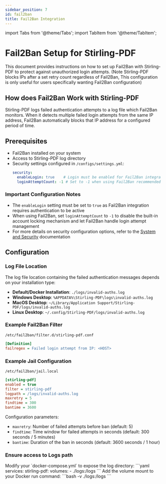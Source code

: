 ```yaml
---
sidebar_position: 7
id: fail2ban
title: Fail2Ban Integration
---
```


import Tabs from '@theme/Tabs';
import TabItem from '@theme/TabItem';

# Fail2Ban Setup for Stirling-PDF
This document provides instructions on how to set up Fail2Ban with Stirling-PDF to protect against unauthorized login attempts. (Note Stirling-PDF blocks IPs after a set retry count regardless of Fail2Ban, This configuration is only useful for users specifically wanting Fail2Ban configuration)

## How does Fail2Ban Work with Stirling-PDF
Stirling-PDF logs failed authentication attempts to a log file which Fail2Ban monitors. When it detects multiple failed login attempts from the same IP address, Fail2Ban automatically blocks that IP address for a configured period of time.


## Prerequisites
- Fail2Ban installed on your system
- Access to Stirling-PDF log directory
- Security settings configured in `/configs/settings.yml`:
  ```yaml
  security:
    enableLogin: true    # Login must be enabled for Fail2Ban integration
    loginAttemptCount: -1 # Set to -1 when using Fail2Ban recommended but not required
  ```

### Important Configuration Notes
- The `enableLogin` setting must be set to `true` as Fail2Ban integration requires authentication to be active
- When using Fail2Ban, set `loginAttemptCount` to `-1` to disable the built-in account locking mechanism and let Fail2Ban handle login attempt management
- For more details on security configuration options, refer to the [System and Security](/Advanced%20Configuration/System%20and%20Security) documentation

## Configuration

### Log File Location
The log file location containing the failed authentication messages depends on your installation type:

- **Default/Docker Installation**: ``./logs/invalid-auths.log``
- **Windows Desktop**: ``%APPDATA%\Stirling-PDF\logs\invalid-auths.log``
- **MacOS Desktop**: ``~/Library/Application Support/Stirling-PDF/logs/invalid-auths.log``
- **Linux Desktop**: ``~/.config/Stirling-PDF/logs/invalid-auths.log``

###  Example Fail2Ban Filter
`/etc/fail2ban/filter.d/stirling-pdf.conf`
```ini
[Definition]
failregex = Failed login attempt from IP: <HOST>
```

### Example Jail Configuration
`/etc/fail2ban/jail.local`
```ini
[stirling-pdf]
enabled = true
filter = stirling-pdf
logpath = /logs/invalid-auths.log
maxretry = 5
findtime = 300
bantime = 3600
```

Configuration parameters:
- `maxretry`: Number of failed attempts before ban (default: 5)
- `findtime`: Time window for failed attempts in seconds (default: 300 seconds / 5 minutes)
- `bantime`: Duration of the ban in seconds (default: 3600 seconds / 1 hour)


### Ensure access to Logs path
<Tabs groupId="docker-config">
  <TabItem value="docker-compose" label="Docker Compose">
    Modify your `docker-compose.yml` to expose the log directory:
    ```yaml
    services:
      stirling-pdf:
        volumes:
          - ./logs:/logs
    ```
  </TabItem>
  <TabItem value="docker-run" label="Docker Run">
    Add the volume mount to your Docker run command:
    ```bash
    -v ./logs:/logs
    ```
  </TabItem>
</Tabs>
